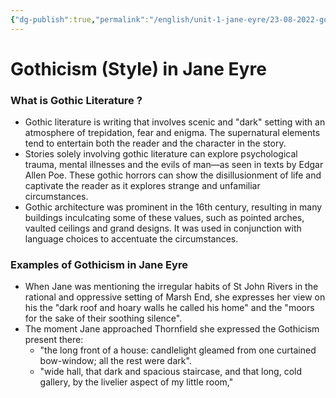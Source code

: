 ```yaml
---
{"dg-publish":true,"permalink":"/english/unit-1-jane-eyre/23-08-2022-gothicism/","dgHomeLink":true,"dgPassFrontmatter":false,"dgShowLocalGraph":true}
---
```


# Gothicism (Style) in Jane Eyre
### What is Gothic Literature ?
- Gothic literature is writing that involves scenic and "dark" setting with an atmosphere of trepidation, fear and enigma. The supernatural elements tend to entertain both the reader and the character in the story. 
- Stories solely involving gothic literature can explore psychological trauma, mental illnesses and the evils of man—as seen in texts by Edgar Allen Poe. These gothic horrors can show the disillusionment of life and captivate the reader as it explores strange and unfamiliar circumstances.
- Gothic architecture was prominent in the 16th century, resulting in many buildings inculcating some of these values, such as pointed arches, vaulted ceilings and grand designs. It was used in conjunction with language choices to accentuate the circumstances.

### Examples of Gothicism in Jane Eyre
- When Jane was mentioning the irregular habits of St John Rivers in the rational and oppressive setting of Marsh End, she expresses her view on his the "dark roof and hoary walls he called his home" and the "moors for the sake of their soothing silence".
- The moment Jane approached Thornfield she expressed the Gothicism present there:
	- "the long front of a house: candlelight gleamed from one curtained bow-window; all the rest were dark".
	- "wide hall, that dark and spacious staircase, and that long, cold gallery, by the livelier aspect of my little room,"


